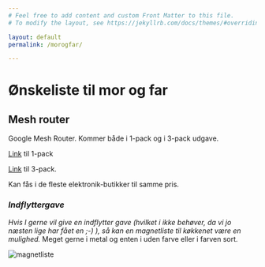 ```yaml
---
# Feel free to add content and custom Front Matter to this file.
# To modify the layout, see https://jekyllrb.com/docs/themes/#overriding-theme-defaults

layout: default
permalink: /morogfar/

---
```


# Ønskeliste til mor og far


## Mesh router

Google Mesh Router. Kommer både i 1-pack og i 3-pack udgave.

<a href="https://www.power.dk/pc-og-tilbehoer/routere-og-netvaerk/routere/google-wifi-1-pack/p-613718/?gclid=EAIaIQobChMIlsXQiJff3AIVSrHtCh04Tg_sEAQYBCABEgIZePD_BwE&gclsrc=aw.ds" target="_blank">Link</a> til 1-pack

<a href="https://www.power.dk/pc-og-tilbehoer/routere-og-netvaerk/routere/google-wifi-3-pack/p-613719/?gclid=EAIaIQobChMIlsXQiJff3AIVSrHtCh04Tg_sEAQYAiABEgI5__D_BwE&gclsrc=aw.ds" target="_blank">Link</a> til 3-pack.

Kan fås i de fleste elektronik-butikker til samme pris.

### *Indflyttergave*
*Hvis I gerne vil give en indflytter gave (hvilket i ikke behøver, da vi jo næsten lige har fået en ;-) ), så kan en magnetliste til køkkenet være en mulighed.*
Meget gerne i metal og enten i uden farve eller i farven sort.

![magnetliste](https://i.imgur.com/kZE5Ua4.jpg "magnetliste")
